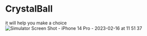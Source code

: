 # CrystalBall
it will help you make a choice
![Simulator Screen Shot - iPhone 14 Pro - 2023-02-16 at 11 51 37](https://user-images.githubusercontent.com/122404100/219315184-86833a60-8ac9-4665-a964-ee6cfcbbf9f0.png)
